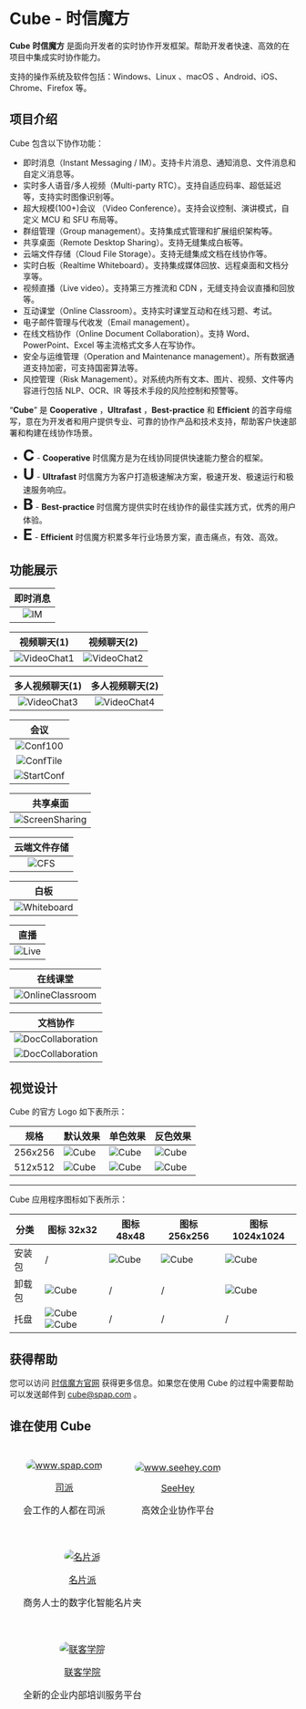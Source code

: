 # Cube - 时信魔方

**Cube** **时信魔方** 是面向开发者的实时协作开发框架。帮助开发者快速、高效的在项目中集成实时协作能力。

支持的操作系统及软件包括：Windows、Linux 、macOS 、Android、iOS、Chrome、Firefox 等。

## 项目介绍

Cube 包含以下协作功能：

* 即时消息（Instant Messaging / IM）。支持卡片消息、通知消息、文件消息和自定义消息等。
* 实时多人语音/多人视频（Multi-party RTC）。支持自适应码率、超低延迟等，支持实时图像识别等。
* 超大规模(100+)会议 （Video Conference）。支持会议控制、演讲模式，自定义 MCU 和 SFU 布局等。
* 群组管理（Group management）。支持集成式管理和扩展组织架构等。
* 共享桌面（Remote Desktop Sharing）。支持无缝集成白板等。
* 云端文件存储（Cloud File Storage）。支持无缝集成文档在线协作等。
* 实时白板（Realtime Whiteboard）。支持集成媒体回放、远程桌面和文档分享等。
* 视频直播（Live video）。支持第三方推流和 CDN ，无缝支持会议直播和回放等。
* 互动课堂（Online Classroom）。支持实时课堂互动和在线习题、考试。
* 电子邮件管理与代收发（Email management）。
* 在线文档协作（Online Document Collaboration）。支持 Word、PowerPoint、Excel 等主流格式文多人在写协作。
* 安全与运维管理（Operation and Maintenance management）。所有数据通道支持加密，可支持国密算法等。
* 风控管理（Risk Management）。对系统内所有文本、图片、视频、文件等内容进行包括 NLP、OCR、IR 等技术手段的风险控制和预警等。


“**Cube**” 是 **Cooperative** ，**Ultrafast** ，**Best-practice** 和 **Efficient** 的首字母缩写，意在为开发者和用户提供专业、可靠的协作产品和技术支持，帮助客户快速部署和构建在线协作场景。

* <span style="font-size:27px;display:inline;"><b>C</b></span> - <b>Cooperative</b> 时信魔方是为在线协同提供快速能力整合的框架。
* <span style="font-size:27px;display:inline;"><b>U</b></span> - <b>Ultrafast</b> 时信魔方为客户打造极速解决方案，极速开发、极速运行和极速服务响应。
* <span style="font-size:27px;display:inline;"><b>B</b></span> - <b>Best-practice</b> 时信魔方提供实时在线协作的最佳实践方式，优秀的用户体验。
* <span style="font-size:27px;display:inline;"><b>E</b></span> - <b>Efficient</b> 时信魔方积累多年行业场景方案，直击痛点，有效、高效。


## 功能展示

| 即时消息 |
|:----:|
|![IM](https://static.shixincube.com/cube/assets/showcase/im.gif)|

| 视频聊天(1) | 视频聊天(2) |
|:----:|:----:|
|![VideoChat1](https://static.shixincube.com/cube/assets/showcase/videochat_1.gif)|![VideoChat2](https://static.shixincube.com/cube/assets/showcase/videochat_2.gif)|

| 多人视频聊天(1) | 多人视频聊天(2) |
|:----:|:----:|
|![VideoChat3](https://static.shixincube.com/cube/assets/showcase/videochat_3.gif)|![VideoChat4](https://static.shixincube.com/cube/assets/showcase/videochat_4.gif)|

| 会议 |
|:----:|
|![Conf100](https://static.shixincube.com/cube/assets/showcase/screen_conference.jpg)|
|![ConfTile](https://static.shixincube.com/cube/assets/showcase/screen_conference_tile.jpg)|
|![StartConf](https://static.shixincube.com/cube/assets/showcase/start_conference.gif)|

| 共享桌面 |
|:----:|
|![ScreenSharing](https://static.shixincube.com/cube/assets/showcase/screen_sharing.gif)|

| 云端文件存储 |
|:----:|
|![CFS](https://static.shixincube.com/cube/assets/showcase/cloud_file.gif)|

| 白板 |
|:----:|
|![Whiteboard](https://static.shixincube.com/cube/assets/showcase/whiteboard.gif)|

| 直播 |
|:----:|
|![Live](https://static.shixincube.com/cube/assets/showcase/live.gif)|

| 在线课堂 |
|:----:|
|![OnlineClassroom](https://static.shixincube.com/cube/assets/showcase/online_classroom.gif)|

| 文档协作 |
|:----:|
|![DocCollaboration](https://static.shixincube.com/cube/assets/showcase/doc_collaboration_excel.gif)|
|![DocCollaboration](https://static.shixincube.com/cube/assets/showcase/doc_collaboration.gif)|


## 视觉设计

Cube 的官方 Logo 如下表所示：

| 规格 | 默认效果 | 单色效果 | 反色效果 |
| ---- | ---- | ---- | ---- |
| 256x256 | ![Cube](https://static.shixincube.com/cube/assets/images/logo/cube_256.png) | ![Cube](https://static.shixincube.com/cube/assets/images/logo/cube_mono_256.png) | ![Cube](https://static.shixincube.com/cube/assets/images/logo/cube_inverse_256.png)
| 512x512 | ![Cube](https://static.shixincube.com/cube/assets/images/logo/cube_512.png) | ![Cube](https://static.shixincube.com/cube/assets/images/logo/cube_mono_512.png) | ![Cube](https://static.shixincube.com/cube/assets/images/logo/cube_inverse_512.png)

****

Cube 应用程序图标如下表所示：

| 分类 | 图标 32x32 | 图标 48x48 | 图标 256x256 | 图标 1024x1024 |
| ---- | ---- | ---- | ---- | ---- |
| 安装包 | / | ![Cube](https://static.shixincube.com/cube/assets/images/icon/cube_install_48.png) | ![Cube](https://static.shixincube.com/cube/assets/images/icon/cube_install_256.png) | ![Cube](https://static.shixincube.com/cube/assets/images/icon/cube_install_1024.png) |
| 卸载包 | ![Cube](https://static.shixincube.com/cube/assets/images/icon/cube_uninstall_32.png) | / | / | ![Cube](https://static.shixincube.com/cube/assets/images/icon/cube_uninstall_1024.png) |
| 托盘 | ![Cube](https://static.shixincube.com/cube/assets/images/icon/cube_tray_32.png) ![Cube](https://static.shixincube.com/cube/assets/images/icon/cube_tray_active_32.png) | / | / | / |


## 获得帮助

您可以访问 [时信魔方官网](https://www.shixincube.com/) 获得更多信息。如果您在使用 Cube 的过程中需要帮助可以发送邮件到 [cube@spap.com](mailto:cube@spap.com) 。

## 谁在使用 Cube

<div>
  <div style="display:inline-block;padding:10px 8px 10px 8px;">
    <table cellpadding="0" cellspacing="0" style="border:0px;border-collapse:unset;box-shadow:none;text-align: center;padding:0px 8px 0px 8px;"><tr><td>
      <a href="https://www.spap.com/" target="_blank" style="border-bottom:0px;"><img class="applogo" style="border-radius:16px;" src="https://static.shixincube.com/cube/assets/images/logo/spap.png" alt="www.spap.com" /></a>
      <p><a href="https://www.spap.com/" target="_blank">司派</a></p>
      <span>会工作的人都在司派</span>
    </td></tr></table>
  </div>
  <div style="display:inline-block;padding:10px 8px 10px 8px;">
    <table cellpadding="0" cellspacing="0" style="border:0px;border-collapse:unset;box-shadow:none;text-align: center;padding:0px 8px 0px 8px;"><tr><td>
      <a href="https://www.seehey.com/" target="_blank" style="border-bottom:0px;"><img class="applogo" style="border-radius:16px;" src="https://static.shixincube.com/cube/assets/images/logo/seehey.png" alt="www.seehey.com" /></a>
      <p><a href="https://www.seehey.com/" target="_blank">SeeHey</a></p>
      <span>高效企业协作平台</span>
    </td></tr></table>
  </div>
  <div style="display:inline-block;padding:10px 8px 10px 8px;">
    <table cellpadding="0" cellspacing="0" style="border:0px;border-collapse:unset;box-shadow:none;text-align: center;padding:0px 8px 0px 8px;"><tr><td>
      <a href="https://card.spap.com/" target="_blank" style="border-bottom:0px;"><img class="applogo" style="border-radius:16px;" src="https://static.shixincube.com/cube/assets/images/logo/cardcase.png" alt="名片派" /></a>
      <p><a href="https://card.spap.com/" target="_blank">名片派</a></p>
      <span>商务人士的数字化智能名片夹</span>
    </td></tr></table>
  </div>
  <div style="display:inline-block;padding:10px 8px 10px 8px;">
    <table cellpadding="0" cellspacing="0" style="border:0px;border-collapse:unset;box-shadow:none;text-align: center;padding:0px 8px 0px 8px;"><tr><td>
      <a href="https://apps.apple.com/cn/app/%E8%81%94%E5%AE%A2%E5%AD%A6%E9%99%A2/id1477432872" target="_blank" style="border-bottom:0px;"><img class="applogo" style="border-radius:16px;" src="https://static.shixincube.com/cube/assets/images/logo/lianke.png" alt="联客学院" /></a>
      <p><a href="https://apps.apple.com/cn/app/%E8%81%94%E5%AE%A2%E5%AD%A6%E9%99%A2/id1477432872" target="_blank">联客学院</a></p>
      <span>全新的企业内部培训服务平台</span>
    </td></tr></table>
  </div>
</div>
